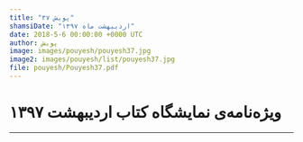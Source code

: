```yaml
---
title: "پویش ۳۷"
shamsiDate: "اردیبهشت ماه ۱۳۹۷"
date: 2018-5-6 00:00:00 +0000 UTC
author: پویش
image: images/pouyesh/pouyesh37.jpg
image2: images/pouyesh/list/pouyesh37.jpg
file: pouyesh/Pouyesh37.pdf
---
```


ویژه‌نامه‌ی نمایشگاه کتاب اردیبهشت ۱۳۹۷
===============

----
